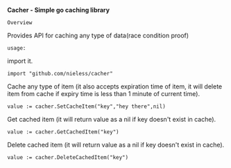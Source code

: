 
**Cacher - Simple go caching library**


``Overview``

Provides API for caching any type of data(race condition proof)



`usage:`



import it.
~~~~
import "github.com/nieless/cacher"
~~~~


Cache any type of item (it also accepts expiration time of item, it will delete item from cache if expiry time is less than 1 minute of current time).
~~~~
value := cacher.SetCacheItem("key","hey there",nil)
~~~~


Get cached item (it will return value as a nil if key doesn't exist in cache).
~~~~
value := cacher.GetCachedItem("key")
~~~~


Delete cached item (it will return value as a nil if key doesn't exist in cache).
~~~~
value := cacher.DeleteCachedItem("key")
~~~~
